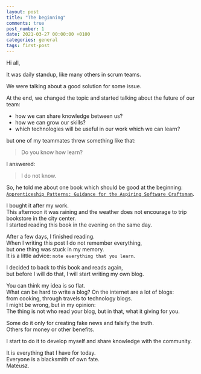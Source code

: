 ```yaml
---
layout: post
title: "The beginning"
comments: true
post_number: 1
date: 2021-03-27 00:00:00 +0100
categories: general
tags: first-post
---
```


Hi all,

It was daily standup, like many others in scrum teams.

We were talking about a good solution for some issue.

At the end, we changed the topic and started talking about the future of our team:
* how we can share knowledge between us?
* how we can grow our skills?
* which technologies will be useful in our work which we can learn?

but one of my teammates threw something like that:
> Do you know how learn?

I answered:
> I do not know.

So, he told me about one book which should be good at the beginning:  
[`Apprenticeship Patterns: Guidance for the Aspiring Software Craftsman`](https://www.amazon.com/Apprenticeship-Patterns-Guidance-Aspiring-Craftsman/dp/0596518382).

I bought it after my work.  
This afternoon it was raining and the weather does not encourage to trip bookstore in the city center.  
I started reading this book in the evening on the same day.

After a few days, I finished reading.  
When I writing this post I do not remember everything,  
but one thing was stuck in my memory.  
It is a little advice: `note everything that you learn`.

I decided to back to this book and reads again,  
but before I will do that, I will start writing my own blog.

You can think my idea is so flat.  
What can be hard to write a blog? On the internet are a lot of blogs:  
from cooking, through travels to technology blogs.  
I might be wrong, but in my opinion:  
The thing is not who read your blog, but in that, what it giving for you.

Some do it only for creating fake news and falsify the truth.  
Others for money or other benefits.

I start to do it to develop myself and share knowledge with the community.

It is everything that I have for today.  
Everyone is a blacksmith of own fate.  
Mateusz.

